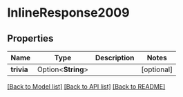 # InlineResponse2009

## Properties

Name | Type | Description | Notes
------------ | ------------- | ------------- | -------------
**trivia** | Option<**String**> |  | [optional]

[[Back to Model list]](../README.md#documentation-for-models) [[Back to API list]](../README.md#documentation-for-api-endpoints) [[Back to README]](../README.md)



